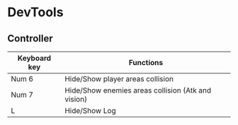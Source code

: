 # DevTools

## Controller

| Keyboard key | Functions                                       |
|--------------|-------------------------------------------------|
| Num 6        | Hide/Show player areas collision                   |
| Num 7        | Hide/Show enemies areas collision (Atk and vision) |
| L            | Hide/Show Log |
